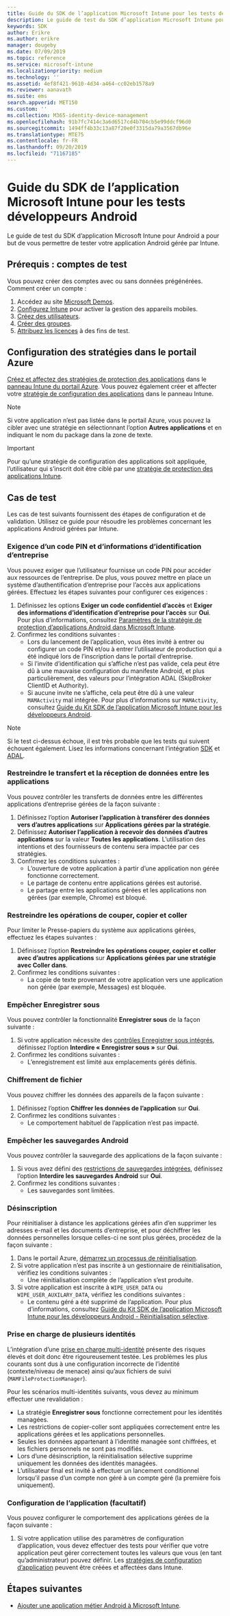 ```yaml
---
title: Guide du SDK de l’application Microsoft Intune pour les tests développeurs Android
description: Le guide de test du SDK d’application Microsoft Intune pour Android vous permet de tester votre application Android gérée par Intune.
keywords: SDK
author: Erikre
ms.author: erikre
manager: dougeby
ms.date: 07/09/2019
ms.topic: reference
ms.service: microsoft-intune
ms.localizationpriority: medium
ms.technology: ''
ms.assetid: 4ef8f421-9610-4d34-a464-cc02eb1578a9
ms.reviewer: aanavath
ms.suite: ems
search.appverid: MET150
ms.custom: ''
ms.collection: M365-identity-device-management
ms.openlocfilehash: 91b7fc7414c3a6d6517cd4b704cb5e99ddcf96d0
ms.sourcegitcommit: 1494ff4b33c13a87f20e0f3315da79a3567db96e
ms.translationtype: MTE75
ms.contentlocale: fr-FR
ms.lasthandoff: 09/20/2019
ms.locfileid: "71167185"
---
```

# <a name="microsoft-intune-app-sdk-for-android-developers-testing-guide"></a>Guide du SDK de l’application Microsoft Intune pour les tests développeurs Android

Le guide de test du SDK d’application Microsoft Intune pour Android a pour but de vous permettre de tester votre application Android gérée par Intune.  

## <a name="prerequisite-test-accounts"></a>Prérequis : comptes de test
Vous pouvez créer des comptes avec ou sans données prégénérées. Comment créer un compte :
1. Accédez au site [Microsoft Demos](https://demos.microsoft.com/environments/create/tenant). 
2. [Configurez Intune](setup-steps.md) pour activer la gestion des appareils mobiles.
3. [Créez des utilisateurs](users-add.md).
4. [Créer des groupes](groups-add.md).
5. [Attribuez les licences](licenses-assign.md) à des fins de test.


## <a name="azure-portal-policy-configuration"></a>Configuration des stratégies dans le portail Azure
[Créez et affectez des stratégies de protection des applications](app-protection-policies.md) dans le [panneau Intune du portail Azure](https://portal.azure.com/?feature.customportal=false#blade/Microsoft_Intune_Apps/MainMenu/14/selectedMenuItem/Overview). Vous pouvez également créer et affecter votre [stratégie de configuration des applications](app-configuration-policies-overview.md) dans le panneau Intune.

> [!NOTE]
> Si votre application n’est pas listée dans le portail Azure, vous pouvez la cibler avec une stratégie en sélectionnant l’option **Autres applications** et en indiquant le nom du package dans la zone de texte.

> [!IMPORTANT]
> Pour qu’une stratégie de configuration des applications soit appliquée, l’utilisateur qui s’inscrit doit être ciblé par une [stratégie de protection des applications Intune](app-protection-policy.md).

## <a name="test-cases"></a>Cas de test

Les cas de test suivants fournissent des étapes de configuration et de validation. Utilisez ce guide pour résoudre les problèmes concernant les applications Android gérées par Intune.

### <a name="required-pin-and-corporate-credentials"></a>Exigence d’un code PIN et d’informations d’identification d’entreprise

Vous pouvez exiger que l’utilisateur fournisse un code PIN pour accéder aux ressources de l’entreprise. De plus, vous pouvez mettre en place un système d’authentification d’entreprise pour l’accès aux applications gérées. Effectuez les étapes suivantes pour configurer ces exigences :

1. Définissez les options **Exiger un code confidentiel d’accès** et **Exiger des informations d’identification d’entreprise pour l’accès** sur **Oui**. Pour plus d’informations, consultez [Paramètres de la stratégie de protection d’applications Android dans Microsoft Intune](app-protection-policy-settings-android.md#access-requirements).
2. Confirmez les conditions suivantes :
    - Lors du lancement de l’application, vous êtes invité à entrer ou configurer un code PIN et/ou à entrer l’utilisateur de production qui a été indiqué lors de l’inscription dans le portail d’entreprise.
    - Si l’invite d’identification qui s’affiche n’est pas valide, cela peut être dû à une mauvaise configuration du manifeste Android, et plus particulièrement, des valeurs pour l’intégration ADAL (SkipBroker ClientID et Authority).
    - Si aucune invite ne s’affiche, cela peut être dû à une valeur `MAMActivity` mal intégrée. Pour plus d’informations sur `MAMActivity`, consultez [Guide du Kit SDK de l’application Microsoft Intune pour les développeurs Android](app-sdk-android.md).

> [!NOTE] 
> Si le test ci-dessus échoue, il est très probable que les tests qui suivent échouent également. Lisez les informations concernant l’intégration [SDK](app-sdk-android.md##sdk-integration) et [ADAL](app-sdk-android.md#configure-azure-active-directory-authentication-library-adal).

### <a name="restrict-transferring-and-receiving-data-with-other-apps"></a>Restreindre le transfert et la réception de données entre les applications
Vous pouvez contrôler les transferts de données entre les différentes applications d’entreprise gérées de la façon suivante :

1. Définissez l’option **Autoriser l’application à transférer des données vers d’autres applications** sur **Applications gérées par la stratégie**.
2. Définissez **Autoriser l’application à recevoir des données d’autres applications** sur la valeur **Toutes les applications**. L’utilisation des intentions et des fournisseurs de contenu sera impactée par ces stratégies.
3. Confirmez les conditions suivantes :
    - L’ouverture de votre application à partir d’une application non gérée fonctionne correctement.
    - Le partage de contenu entre applications gérées est autorisé.
    - Le partage entre les applications gérées et les applications non gérées (par exemple, Chrome) est bloqué.

### <a name="restrict-cut-copy-and-paste"></a>Restreindre les opérations de couper, copier et coller
Pour limiter le Presse-papiers du système aux applications gérées, effectuez les étapes suivantes :

1. Définissez l’option **Restreindre les opérations couper, copier et coller avec d’autres applications** sur **Applications gérées par une stratégie avec Coller dans**.
2. Confirmez les conditions suivantes :
    - La copie de texte provenant de votre application vers une application non gérée (par exemple, Messages) est bloquée.

### <a name="prevent-save-as"></a>Empêcher **Enregistrer sous**
Vous pouvez contrôler la fonctionnalité **Enregistrer sous** de la façon suivante :

1. Si votre application nécessite des [contrôles Enregistrer sous intégrés](app-sdk-android.md#example-determine-if-saving-to-device-or-cloud-storage-is-permitted), définissez l’option **Interdire « Enregistrer sous »** sur **Oui**.
2. Confirmez les conditions suivantes :
    - L’enregistrement est limité aux emplacements gérés définis.

### <a name="file-encryption"></a>Chiffrement de fichier
Vous pouvez chiffrer les données des appareils de la façon suivante :

1. Définissez l’option **Chiffrer les données de l’application** sur **Oui**.
2. Confirmez les conditions suivantes :
    - Le comportement habituel de l’application n’est pas impacté.

### <a name="prevent-android-backups"></a>Empêcher les sauvegardes Android
Vous pouvez contrôler la sauvegarde des applications de la façon suivante :

1. Si vous avez défini des [restrictions de sauvegardes intégrées](app-sdk-android.md#protecting-backup-data), définissez l’option **Interdire les sauvegardes Android** sur **Oui**.
2. Confirmez les conditions suivantes :
    - Les sauvegardes sont limitées.

### <a name="unenrollment"></a>Désinscription
Pour réinitialiser à distance les applications gérées afin d’en supprimer les adresses e-mail et les documents d’entreprise, et pour déchiffrer les données personnelles lorsque celles-ci ne sont plus gérées, procédez de la façon suivante :

1. Dans le portail Azure, [démarrez un processus de réinitialisation](apps-selective-wipe.md).
2. Si votre application n’est pas inscrite à un gestionnaire de réinitialisation, vérifiez les conditions suivantes :
    - Une réinitialisation complète de l’application s’est produite.
3. Si votre application est inscrite à `WIPE_USER_DATA` ou `WIPE_USER_AUXILARY_DATA`, vérifiez les conditions suivantes :
    - Le contenu géré a été supprimé de l’application. Pour plus d’informations, consultez [Guide du Kit SDK de l’application Microsoft Intune pour les développeurs Android - Réinitialisation sélective](app-sdk-android.md#selective-wipe).

### <a name="multi-identity"></a>Prise en charge de plusieurs identités
L’intégration d’une [prise en charge multi-identité](app-sdk-android.md#multi-identity-optional) présente des risques élevés et doit donc être rigoureusement testée. Les problèmes les plus courants sont dus à une configuration incorrecte de l’identité (contexte/niveau de menace) ainsi qu’aux fichiers de suivi (`MAMFileProtectionManager`).

Pour les scénarios multi-identités suivants, vous devez au minimum effectuer une revalidation :

- La stratégie **Enregistrer sous** fonctionne correctement pour les identités managées.
- Les restrictions de copier-coller sont appliquées correctement entre les applications gérées et les applications personnelles.
- Seules les données appartenant à l’identité managée sont chiffrées, et les fichiers personnels ne sont pas modifiés.
- Lors d’une désinscription, la réinitialisation sélective supprime uniquement les données des identités managées.
- L’utilisateur final est invité à effectuer un lancement conditionnel lorsqu’il passe d’un compte non géré à un compte géré (la première fois uniquement).

### <a name="app-configuration-optional"></a>Configuration de l’application (facultatif)
Vous pouvez configurer le comportement des applications gérées de la façon suivante :

1. Si votre application utilise des paramètres de configuration d’application, vous devez effectuer des tests pour vérifier que votre application peut gérer correctement toutes les valeurs que vous (en tant qu’administrateur) pouvez définir. Les [stratégies de configuration d’application](app-configuration-policies-overview.md) peuvent être créées et affectées dans Intune.

## <a name="next-steps"></a>Étapes suivantes

- [Ajouter une application métier Android à Microsoft Intune](lob-apps-android.md).
